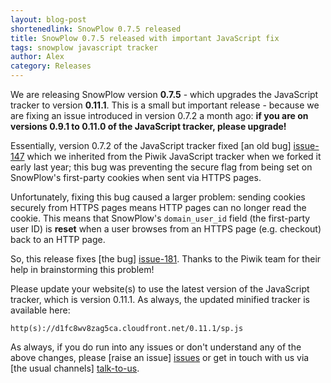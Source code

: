 ```yaml
---
layout: blog-post
shortenedlink: SnowPlow 0.7.5 released
title: SnowPlow 0.7.5 released with important JavaScript fix
tags: snowplow javascript tracker
author: Alex
category: Releases
---
```


We are releasing SnowPlow version **0.7.5** - which upgrades the JavaScript tracker to version **0.11.1**. This is a small but important release - because we are fixing an issue introduced in version 0.7.2 a month ago: **if you are on versions 0.9.1 to 0.11.0 of the JavaScript tracker, please upgrade!**

Essentially, version 0.7.2 of the JavaScript tracker fixed [an old bug] [issue-147] which we inherited from the Piwik JavaScript tracker when we forked it early last year; this bug was preventing the secure flag from being set on SnowPlow's first-party cookies when sent via HTTPS pages.

Unfortunately, fixing this bug caused a larger problem: sending cookies securely from HTTPS pages means HTTP pages can no longer read the cookie. This means that SnowPlow's `domain_user_id` field (the first-party user ID) is **reset** when a user browses from an HTTPS page (e.g. checkout) back to an HTTP page.

So, this release fixes [the bug] [issue-181]. Thanks to the Piwik team for their help in brainstorming this problem!

Please update your website(s) to use the latest version of the JavaScript tracker, which is version 0.11.1. As always, the updated minified tracker is available here:

    http(s)://d1fc8wv8zag5ca.cloudfront.net/0.11.1/sp.js

As always, if you do run into any issues or don't understand any of the above changes, please [raise an issue] [issues] or get in touch with us via [the usual channels] [talk-to-us].

[issue-147]: https://github.com/snowplow/snowplow/pull/147
[issue-181]: https://github.com/snowplow/snowplow/issues/181

[issues]: https://github.com/snowplow/snowplow/issues
[talk-to-us]: https://github.com/snowplow/snowplow/wiki/Talk-to-us